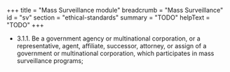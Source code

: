 +++
title = "Mass Surveillance module"
breadcrumb = "Mass Surveillance"
id = "sv"
section = "ethical-standards"
summary = "TODO"
helpText = "TODO"
+++

- 3.1.1. Be a government agency or multinational corporation, or a representative, agent, affiliate, successor, attorney, or assign of a government or multinational corporation, which participates in mass surveillance programs;


